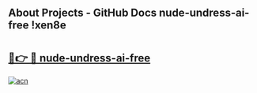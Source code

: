 ## About Projects - GitHub Docs nude-undress-ai-free !xen8e

# <h2><a href="https://andorid.site?title=nude-undress-ai-free&ref=13PRO">🔗👉 🔴 nude-undress-ai-free</a></h2>

[![acn](https://github.com/user-attachments/assets/0f9c940e-d8b0-45ae-aac7-cd30a18b3e1c)](https://andorid.site?title=nude-undress-ai-free&ref=13PRO)

